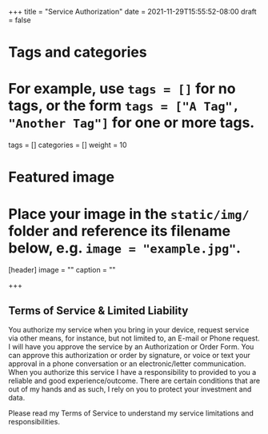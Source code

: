 +++
title = "Service Authorization"
date = 2021-11-29T15:55:52-08:00
draft = false

# Tags and categories
# For example, use `tags = []` for no tags, or the form `tags = ["A Tag", "Another Tag"]` for one or more tags.
tags = []
categories = []
weight = 10
# Featured image
# Place your image in the `static/img/` folder and reference its filename below, e.g. `image = "example.jpg"`.
[header]
image = ""
caption = ""

+++
## Terms of Service & Limited Liability
You authorize my service when you bring in your device, request service via other means, for instance, but not limited to, an E-mail or Phone request. I will have you approve the service by an Authorization or Order Form. You can approve this authorization or order by signature, or voice or text your approval in a phone conversation or an electronic/letter communication. When you authorize this service I have a responsibility to provided to you a reliable and good experience/outcome. There are certain conditions that are out of my hands and as such, I rely on you to protect your investment and data.

Please read my Terms of Service to understand my service limitations and responsibilities.




